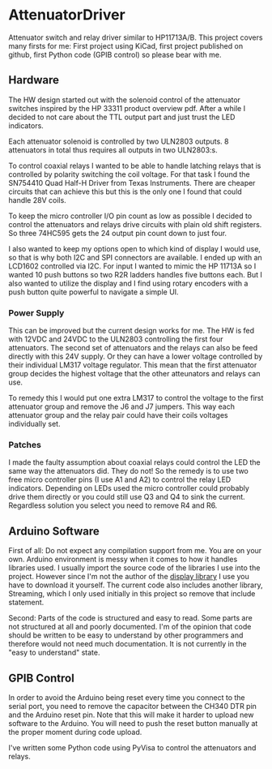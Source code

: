 # AttenuatorDriver
Attenuator switch and relay driver similar to HP11713A/B. This project covers many firsts for me: First project using KiCad, first project published on github, first Python code (GPIB control) so please bear with me.

## Hardware
The HW design started out with the solenoid control of the attenuator switches inspired by the HP 33311 product overview pdf. After a while I decided to not care about the TTL output part and just trust the LED indicators.

Each attenuator solenoid is controlled by two ULN2803 outputs. 8 attenuators in total thus requires all outputs in two ULN2803:s.

To control coaxial relays I wanted to be able to handle latching relays that is controlled by polarity switching the coil voltage. For that task I found the SN754410 Quad Half-H Driver from Texas Instruments. There are cheaper circuits that can achieve this but this is the only one I found that could handle 28V coils.

To keep the micro controller I/O pin count as low as possible I decided to control the attenuators and relays drive circuits with plain old shift registers. So three 74HC595 gets the 24 output pin count down to just four.

I also wanted to keep my options open to which kind of display I would use, so that is why both I2C and SPI connectors are available. I ended up with an LCD1602 controlled via I2C. For input I wanted to mimic the HP 11713A so I wanted 10 push buttons so two R2R ladders handles five buttons each. But I also wanted to utilize the display and I find using rotary encoders with a push button quite powerful to navigate a simple UI.

### Power Supply
This can be improved but the current design works for me. The HW is fed with 12VDC and 24VDC to the ULN2803 controlling the first four attenuators. The second set of attenuators and the relays can also be feed directly with this 24V supply. Or they can have a lower voltage controlled by their individual LM317 voltage regulator. This mean that the first attenuator group decides the highest voltage that the other atteunators and relays can use.

To remedy this I would put one extra LM317 to control the voltage to the first attenuator group and remove the J6 and J7 jumpers. This way each attenuator group and the relay pair could have their coils voltages individually set.

### Patches
I made the faulty assumption about coaxial relays could control the LED the same way the attenuators did. They do not! So the remedy is to use two free micro controller pins (I use A1 and A2) to control the relay LED indicators. Depending on LEDs used the micro controller could probably drive them directly or you could still use Q3 and Q4 to sink the current. Regardless solution you select you need to remove R4 and R6.

## Arduino Software
First of all: Do not expect any compilation support from me. You are on your own. Arduino environment is messy when it comes to how it handles libraries used. I usually import the source code of the libraries I use into the project. However since I'm not the author of the [display library] I use you have to download it yourself. The current code also includes another library, Streaming, which I only used initially in this project so remove that include statement.

Second: Parts of the code is structured and easy to read. Some parts are not structured at all and poorly documented. I'm of the opinion that code should be written to be easy to understand by other programmers and therefore would not need much documentation. It is not currently in the "easy to understand" state.

## GPIB Control
In order to avoid the Arduino being reset every time you connect to the serial port, you need to remove the capacitor between the CH340 DTR pin and the Arduino reset pin. Note that this will make it harder to upload new software to the Arduino. You will need to push the reset button manually at the proper moment during code upload.

I've written some Python code using PyVisa to control the attenuators and relays.

[display library]:       http://www.mathertel.de/Arduino/LiquidCrystal_PCF8574.aspx

